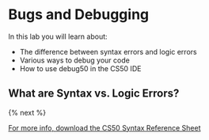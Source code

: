 # Bugs and Debugging

In this lab you will learn about:

- The difference between syntax errors and logic errors
- Various ways to debug your code 
- How to use debug50 in the CS50 IDE

## What are Syntax vs. Logic Errors?



{% next %}



[For more info, download the CS50 Syntax Reference Sheet](https://ap.cs50.school/assets/pdfs/unit2/bugs_and_debugging.pdf)

